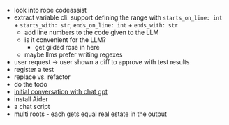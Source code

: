 - look into rope codeassist
- extract variable cli: support defining the range with `starts_on_line: int` + `starts_with: str`, `ends_on_line: int` + `ends_with: str`
  - add line numbers to the code given to the LLM
  - is it convenient for the LLM?
    - get gilded rose in here
  - maybe llms prefer writing regexes
- user request -> user shown a diff to approve with test results
- register a test
- replace vs. refactor
- do the todo
- [initial conversation with chat gpt](https://chat.openai.com/share/9390b11a-1e71-4821-9fd0-714da658f139)
- install Aider
- a chat script
- multi roots - each gets equal real estate in the output
